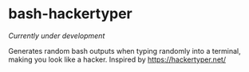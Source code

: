 # bash-hackertyper
*Currently under development*

Generates random bash outputs when typing randomly into a terminal, making you look like a hacker. Inspired by https://hackertyper.net/ 
